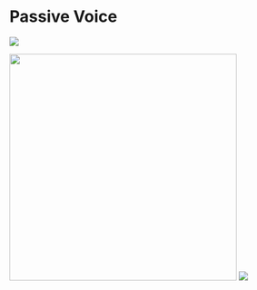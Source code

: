 # Passive Voice

<img src="https://encrypted-tbn0.gstatic.com/images?q=tbn:ANd9GcTNoOLTKXCIqMianKF0vDtQ2bs1guelHdfq-A&usqp=CAU
" width="">

<img src="https://www.rbseguide.com/wp-content/uploads/2019/04/RBSE-Class-7-English-Grammar-Passive-Voice-1.png" width="400">

<img src="https://hindiessay.co.in/wp-content/uploads/2022/08/tenses-chart-in-hindi-800x400.jpg" width="">
